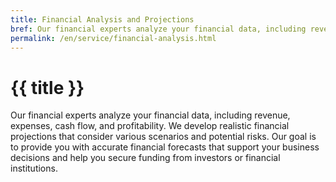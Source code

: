 ```yaml
---
title: Financial Analysis and Projections
bref: Our financial experts analyze your financial data, including revenue.
permalink: /en/service/financial-analysis.html
---
```


# {{ title }}

Our financial experts analyze your financial data, including revenue, expenses, cash flow, and profitability. We develop realistic financial projections that consider various scenarios and potential risks. Our goal is to provide you with accurate financial forecasts that support your business decisions and help you secure funding from investors or financial institutions.